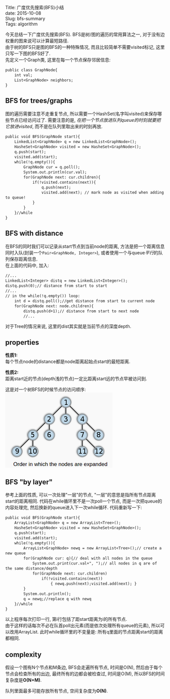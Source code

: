 Title: 广度优先搜索(BFS)小结   
date: 2015-10-08   
Slug: bfs-summary   
Tags: algorithm   
   
   
今天总结一下广度优先搜索(BFS). BFS是树/图的遍历的常用算法之一, 对于没有边权重的图来说可以计算最短路径.    
由于树的BFS只是图的BFS的一种特殊情况, 而且比较简单不需要visited标记, 这里只写一下图的BFS好了.    
先定义一个Graph类, 这里在每一个节点保存邻居信息:    
   
	public class GraphNode{   
		int val;   
		List<GraphNode> neighbors;   
	}   
   
   
BFS for trees/graphs   
--------------------   
   
   
图的遍历需要注意不走重复节点, 所以需要一个HashSet(名字叫visited)来保存哪些节点已经访问过了. 需要注意的是, *在把一个节点放进队列queue的时刻就要把它放进visited*, 而不是在队列里取出来的时刻再放.    
   
	public void BFS(GraphNode start){   
		LinkedList<GraphNode> q = new LinkedList<GraphNode>();   
		HasheSet<GraphNode> visited = new HasheSet<GraphNode>();   
		q.push(start);   
		visited.add(start);   
		while(!q.empty()){   
			GraphNode cur = q.poll();   
			System.out.println(cur.val);   
			for(GraphNode next: cur.children){    
				if(!visited.contains(next)){   
					q.push(next);   
					visited.add(next); // mark node as visited when adding to queue!    
				}   
			}   
		}//while   
	}   
   
   
BFS with distance   
-----------------   
在BFS的同时我们可以记录从start节点到当前node的距离, 方法是把一个距离信息同时入队(封装一个``Pair<GraphNode, Integer>``), 或者使用一个与queue*平行*的队列保存距离信息.    
在上面的代码中, 加入:    
   
	//...   
	LinkedList<Integer> distq = new LinkedList<Integer>();   
	distq.push(0);// distance from start to start   
	//...   
	// in the while(!q.empty()) loop:    
		int d = distq.poll();//get distance from start to current node   
		for(GraphNode next: node.children){   
			distq.push(d+1);// distance from start to next node   
			//...   
   
对于Tree的情况来说, 这里的dist其实就是当前节点的深度depth.    
   
   
properties   
----------   
**性质1:**    
每个节点node的distance都是node距离起始点start的最短距离.    
   
**性质2:**    
距离start近的节点(depth浅的节点)一定比距离start远的节点早被访问到.    
   
这是对一个树BFS的时候节点的访问顺序:    
![](images/bfs-summary/pasted_image.png)   
   
BFS "by layer"   
--------------   
参考上面的性质, 可以一次处理"一层"的节点, "一层"的意思是指所有节点距离start的距离相同. 代码在while循环里不是一次poll一个节点, 而是一次把queue的内容处理完, 然后换新的queue进入下一次while循环. 代码重新写一下:    
   
	public void BFS(GraphNode start){   
		ArrayList<GraphNode> q = new ArrayList<Tree>();   
		HasheSet<GraphNode> visited = new HasheSet<GraphNode>();   
		q.push(start);   
		visited.add(start);   
		while(!q.empty()){   
			ArrayList<GraphNode> newq = new ArrayList<Tree>();// create a new queue   
			for(GraphNode cur: q){// deal with all nodes in the queue    
				System.out.print(cur.val+", ");// all nodes in q are of the same distance/depth   
				for(GraphNode next: cur.children)    
					if(!visited.contains(next))   
						{ newq.push(next);visited.add(next); }   
			}   
			System.out.println();   
			q = newq;//replace q with newq   
		}//while   
	}   
   
   
以上程序每次打印一行, 第i行包括了距start距离为i的所有节点.    
由于这样的话每次不必在队首poll出元素(而是依次处理所有queue的元素), 所以可以改用ArrayList. 此时while循环里的不变量是: 所有q里面的节点距离start的距离都相同.    
   
   
complexity   
----------   
假设一个图有N个节点和M条边, BFS会走遍所有节点, 时间是O(N), 然后由于每个节点会检查所有的出边, 最终所有的边都会被检查过, 时间是O(M), 所以BFS的时间复杂度是**O(N+M)**.    
   
队列里面最多可能存放所有节点, 空间复杂度为**O(N)**.    
